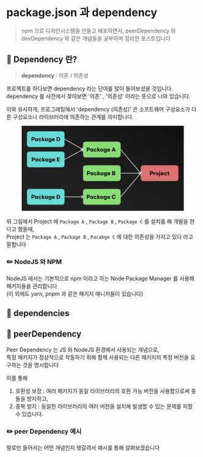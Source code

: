 # package.json 과 dependency

> &#x20;npm 으로 디자인시스템을 만들고 배포하면서, peerDependency 와 devDependency 와 같은 개념들을 공부하며 정리한 포스트입니다







## 📖 Dependency 란?

> **dependency** : 의존 / 의존성

프로젝트를 하다보면 dependency 라는 단어를 많이 들어보셨을 것입니다.\
dependency 를 사전에서 찾아보면 '의존' , '의존성' 이라는 뜻으로 나와 있습니다.

이와 유사하게, 프로그래밍에서 'dependency (의존성)' 은 소프트웨어 구성요소가 다른 구성요소나 라이브러리에 의존하는 관계를 의미합니다.

<figure><img src="../../.gitbook/assets/image.png" alt=""><figcaption></figcaption></figure>

위 그림에서 Project 에 `Package A` , `Package B` , `Package C` 를 설치를 해 개발을 한다고 했을때,\
Project 는 `Package A` , `Package B` , `Pacakge C` 에 대한 의존성을 가지고 있다 라고 말합니다



### ✏️ NodeJS 와 NPM

NodeJS 에서는 기본적으로 npm 이라고 하는 Node Package Manager 를 사용해 패키지들을 관리합니다\
(이 외에도 yarn, pnpm 과 같은 패키지 매니저들이 있습니다)



## 📖 dependencies



## 📖 peerDependency

Peer Dependency 는 JS 와 NodeJS 환경에서 사용되는 개념으로, \
특정 패키지가 정상적으로 작동하기 위해 함께 사용되는 다른 패키지의 특정 버전을 요구하는 것을 명시합니다

이를 통해

1. 호환성 보장 : 여러 패키지가 동일 라이브러리의 호환 가능 버전을 사용함으로써 충돌을 방지하고,
2. 중복 방지 : 동일한 라이브러리의 여러 버전을 설치해 발생할 수 있는 문제를 피할 수 있습니다.

### ✏️ peer Dependency 예시

말로만 들어서는 어떤 개념인지 헷갈려서 예시를 통해 살펴보겠습니다

